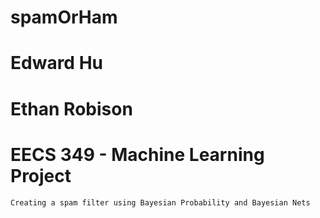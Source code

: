 # spamOrHam
# Edward Hu
# Ethan Robison
# EECS 349 - Machine Learning Project

	Creating a spam filter using Bayesian Probability and Bayesian Nets
